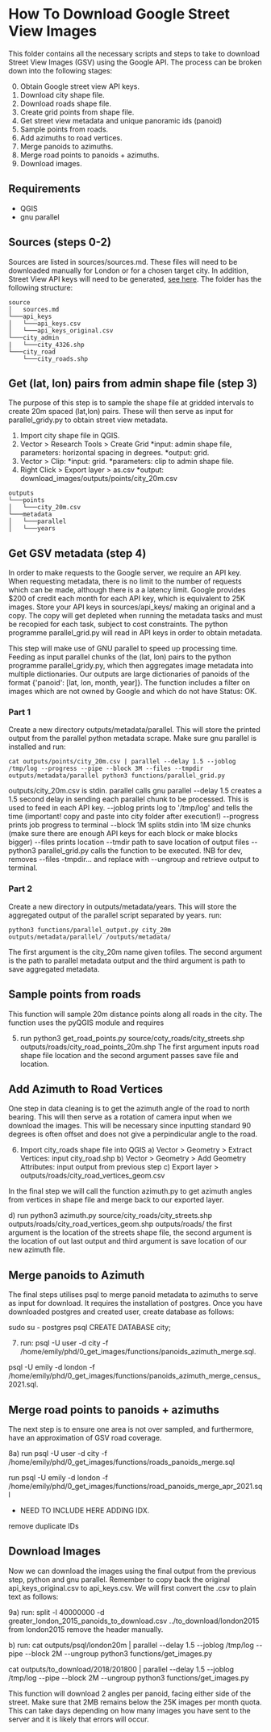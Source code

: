 # How To Download Google Street View Images

This folder contains all the necessary scripts and steps to take to download Street View Images (GSV) using the Google API. The process can be broken down into the following stages:

0) Obtain Google street view API keys.
1) Download city shape file.
2) Download roads shape file.
3) Create grid points from shape file.
4) Get street view metadata and unique panoramic ids (panoid)
5) Sample points from roads.
6) Add azimuths to road vertices.
7) Merge panoids to azimuths.
8) Merge road points to panoids + azimuths.
9) Download images.

## Requirements

* QGIS
* gnu parallel

## Sources (steps 0-2)

Sources are listed in sources/sources.md. These files will need to be downloaded manually for London or for a chosen target city. In addition, Street View API keys will need to be generated, [see here](https://developers.google.com/maps/documentation/streetview). The folder has the following structure:

```
source
│   sources.md
└───api_keys
│   └───api_keys.csv
│   └───api_keys_original.csv
└───city_admin
|   └───city_4326.shp
└───city_road
    └───city_roads.shp
```

## Get (lat, lon) pairs from admin shape file (step 3)

The purpose of this step is to sample the shape file at gridded intervals to create 20m spaced (lat,lon) pairs. These will then serve as input for parallel_gridy.py to obtain street view metadata.

1) Import city shape file in QGIS.
2) Vector > Research Tools > Create Grid
    *input: admin shape file, parameters: horizontal spacing in degrees.
    *output: grid.
3) Vector > Clip:
    *input: grid.
    *parameters: clip to admin shape file.
4) Right Click > Export layer > as.csv
    *output: download_images/outputs/points/city_20m.csv

```
outputs
└───points
│   └───city_20m.csv
└───metadata
│   └───parallel
│   └───years
```

## Get GSV metadata (step 4)

In order to make requests to the Google server, we require an API key. When requesting metadata, there is no limit to the number of requests which can be made, although there is a a latency limit. Google provides $200 of credit each month for each API key, which is equivalent to 25K images. Store your API keys in sources/api_keys/ making an original and a copy. The copy will get depleted when running the metadata tasks and must be recopied for each task, subject to cost constraints. The python programme parallel_grid.py will read in API keys in order to obtain metadata.

This step will make use of GNU parallel to speed up processing time. Feeding as input parallel chunks of the (lat, lon) pairs to  the python programme parallel_gridy.py, which then aggregates image metadata into multiple dictionaries. Our outputs are large dictionaries of panoids of the format {'panoid': [lat, lon, month, year]}. The function includes a filter on images which are not owned by Google and which do not have Status: OK.

### Part 1

Create a new directory outputs/metadata/parallel. This will store the printed output from the parallel python metadata scrape. Make sure gnu parallel is installed and run:

```
cat outputs/points/city_20m.csv | parallel --delay 1.5 --joblog /tmp/log --progress --pipe --block 3M --files --tmpdir outputs/metadata/parallel python3 functions/parallel_grid.py
```

outputs/city_20m.csv is stdin.
parallel calls gnu parallel
--delay 1.5 creates a 1.5 second delay in sending each parallel chunk to be processed. This is used to feed in each API key.
--joblog prints log to '/tmp/log' and tells the time (important! copy and paste into city folder after execution!)
--progress prints job progress to terminal
--block 1M splits stdin into 1M size chunks (make sure there are enough API keys for each block or make blocks bigger)
--files prints location
--tmdir path to save location of output files
--python3 parallel_grid.py calls the function to be executed.
!NB for dev, removes --files -tmpdir... and replace with --ungroup and retrieve output to terminal.

### Part 2

Create a new directory in outputs/metadata/years. This will store the aggregated output of the parallel script separated by years.
run:

```
python3 functions/parallel_output.py city_20m outputs/metadata/parallel/ /outputs/metadata/
```

The first argument is the city_20m name given tofiles. The second argument is the path to parallel metadata output and the third argument is path to save aggregated metadata.

## Sample points from roads

This function will sample 20m distance points along all roads in the city. The function uses the pyQGIS module and requires

5) run python3 get_road_points.py source/coty_roads/city_streets.shp outputs/roads/city_road_points_20m.shp
The first argument inputs road shape file location and the second argument passes save file and location.

## Add Azimuth to Road Vertices

One step in data cleaning is to get the azimuth angle of the road to north bearing. This will then serve as a rotation of camera input when we download the images. This will be necessary since inputting standard 90 degrees is often offset and does not give a perpindicular angle to the road.

6) Import city_roads shape file into QGIS
a) Vector > Geometry > Extract Vertices: input city_road.shp
b) Vector > Geometry > Add Geometry Attributes: input output from previous step
c) Export layer > outputs/roads/city_road_vertices_geom.csv

In the final step we will call the function azimuth.py to get azimuth angles from vertices in shape file and merge back to our exported layer.

d) run python3 azimuth.py source/city_roads/city_streets.shp outputs/roads/city_road_vertices_geom.shp outputs/roads/
the first argument is the location of the streets shape file, the second argument is the location of out last output and third argument is save location of our new azimuth file.

## Merge panoids to Azimuth

The final steps utilises psql to merge panoid metadata to azimuths to serve as input for download. It requires the installation of postgres. Once you have downloaded postgres and created user, create database as follows:

sudo su - postgres
psql
CREATE DATABASE city;

7) run: psql -U user -d city -f /home/emily/phd/0_get_images/functions/panoids_azimuth_merge.sql.

psql -U emily -d london -f /home/emily/phd/0_get_images/functions/panoids_azimuth_merge_census_2021.sql.

## Merge road points to panoids + azimuths

The next step is to ensure one area is not over sampled, and furthermore, have an approximation of GSV road coverage.

8a) run psql -U user -d city -f /home/emily/phd/0_get_images/functions/roads_panoids_merge.sql

run psql -U emily -d london -f /home/emily/phd/0_get_images/functions/road_panoids_merge_apr_2021.sql

* NEED TO INCLUDE HERE ADDING IDX.

remove duplicate IDs

## Download Images

Now we can download the images using the final output from the previous step, python and gnu parallel. Remember to copy back the original api_keys_original.csv to api_keys.csv.
We will first convert the .csv to plain text as follows:

9a) run: split -l 40000000 -d greater_london_2015_panoids_to_download.csv ../to_download/london2015
from london2015 remove the header manually.

b) run: cat outputs/psql/london20m | parallel --delay 1.5 --joblog /tmp/log --pipe --block 2M --ungroup python3 functions/get_images.py

cat outputs/to_download/2018/201800 | parallel --delay 1.5 --joblog /tmp/log --pipe --block 2M --ungroup python3 functions/get_images.py

This function will download 2 angles per panoid, facing either side of the street. Make sure that 2MB remains below the 25K images per month quota. This can take days depending on how many images you have sent to the server and it is likely that errors will occur.
